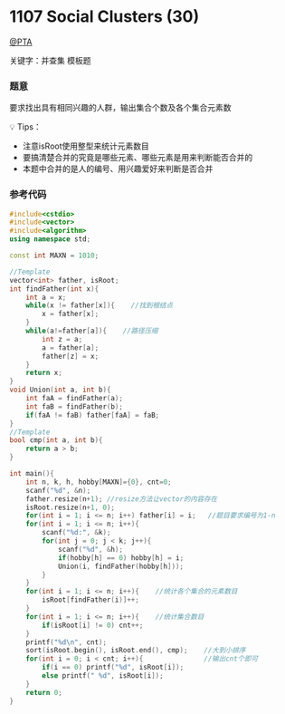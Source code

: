 # 1107 Social Clusters (30)

[@PTA](https://pintia.cn/problem-sets/994805342720868352/problems/994805361586847744)

关键字：并查集 模板题

### 题意  
要求找出具有相同兴趣的人群，输出集合个数及各个集合元素数  

💡 Tips：
- 注意isRoot使用整型来统计元素数目
- 要搞清楚合并的究竟是哪些元素、哪些元素是用来判断能否合并的
- 本题中合并的是人的编号、用兴趣爱好来判断是否合并

### 参考代码
```C++
#include<cstdio>
#include<vector>
#include<algorithm>
using namespace std;

const int MAXN = 1010;

//Template
vector<int> father, isRoot;
int findFather(int x){
    int a = x;
    while(x != father[x]){    //找到根结点
        x = father[x];
    }
    while(a!=father[a]){    //路径压缩
        int z = a;
        a = father[a];
        father[z] = x;
    }
    return x;
}
void Union(int a, int b){
    int faA = findFather(a);
    int faB = findFather(b);
    if(faA != faB) father[faA] = faB;
}
//Template
bool cmp(int a, int b){
    return a > b;
}

int main(){
    int n, k, h, hobby[MAXN]={0}, cnt=0;
    scanf("%d", &n);
    father.resize(n+1); //resize方法让vector的内容存在
    isRoot.resize(n+1, 0);
    for(int i = 1; i <= n; i++) father[i] = i;   //题目要求编号为1-n 
    for(int i = 1; i <= n; i++){
        scanf("%d:", &k);
        for(int j = 0; j < k; j++){
            scanf("%d", &h);
            if(hobby[h] == 0) hobby[h] = i;
            Union(i, findFather(hobby[h]));
        }
    }
    for(int i = 1; i <= n; i++){    //统计各个集合的元素数目
        isRoot[findFather(i)]++;
    }
    for(int i = 1; i <= n; i++){    //统计集合数目
        if(isRoot[i] != 0) cnt++;
    }
    printf("%d\n", cnt);
    sort(isRoot.begin(), isRoot.end(), cmp);    //大到小排序
    for(int i = 0; i < cnt; i++){               //输出cnt个即可
        if(i == 0) printf("%d", isRoot[i]);
        else printf(" %d", isRoot[i]);
    }
    return 0;
}
```